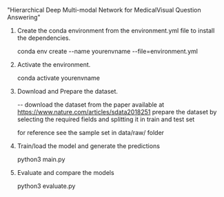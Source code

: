 "Hierarchical Deep Multi-modal Network for MedicalVisual Question Answering"

1. Create the conda environment from the environment.yml file to install the dependencies.
    
    conda env create --name yourenvname --file=environment.yml

2. Activate the environment.

    conda activate yourenvname

3. Download and Prepare the dataset.
    
    -- download the dataset from the paper available at https://www.nature.com/articles/sdata2018251
    prepare the dataset by selecting the required fields and splitting it in train and test set

    for reference see the sample set in data/raw/ folder

4. Train/load the model and generate the predictions

    python3 main.py

5. Evaluate and compare the models

    python3 evaluate.py
